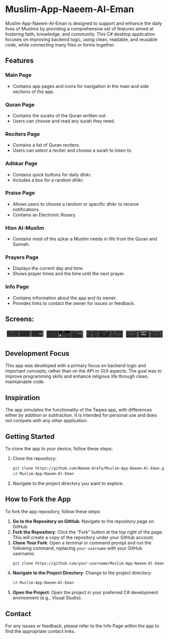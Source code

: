 # Muslim-App-Naeem-Al-Eman

Muslim-App-Naeem-Al-Eman is designed to support and enhance the daily lives of Muslims by providing a comprehensive set of features aimed at fostering faith, knowledge, and community. This C# desktop application focuses on improving backend logic, using clean, readable, and reusable code, while connecting many files or forms together.

## Features

### Main Page
- Contains app pages and icons for navigation in the main and side sections of the app.

### Quran Page
- Contains the surahs of the Quran written out.
- Users can choose and read any surah they need.

### Reciters Page
- Contains a list of Quran reciters.
- Users can select a reciter and choose a surah to listen to.

### Adhkar Page
- Contains quick buttons for daily dhikr.
- Includes a box for a random dhikr.

### Praise Page
- Allows users to choose a random or specific dhikr to receive notifications.
- Contains an Electronic Rosary.

### Hisn Al-Muslim
- Contains most of the azkar a Muslim needs in life from the Quran and Sunnah.

### Prayers Page
- Displays the current day and time.
- Shows prayer times and the time until the next prayer.

### Info Page
- Contains information about the app and its owner.
- Provides links to contact the owner for issues or feedback.

## Screens:
<div style="display: flex;">
    <div style="flex: 50%; padding: 5px;">
        <img src="image-folder/Untitled.png" alt="Image 1" style="width: 600px; height: auto;">
    </div>
    <div style="flex: 50%; padding: 5px;">
        <img src="image-folder/Untitled2.png" alt="Image 2" style="width: 600px; height: auto;">
    </div>
    <div style="flex: 50%; padding: 5px;">
        <img src="image-folder/Untitled3.png" alt="Image 2" style="width: 600px; height: auto;">
    </div>
  <div style="flex: 50%; padding: 5px;">
        <img src="image-folder/Untitled4.png" alt="Image 2" style="width: 600px; height: auto;">
    </div>
</div>

## Development Focus

This app was developed with a primary focus on backend logic and important concepts, rather than on the API or GUI aspects. The goal was to improve programming skills and enhance religious life through clean, maintainable code.

## Inspiration

The app simulates the functionality of the Taqwa app, with differences either by addition or subtraction. It is intended for personal use and does not compete with any other application.

## Getting Started

To clone the app to your device, follow these steps:

1. Clone the repository:
    ```bash
    git clone https://github.com/Naeem-Arafa/Muslim-App-Naeem-Al-Eman.git
    cd Muslim-App-Naeem-Al-Eman
    ```
2. Navigate to the project directory you want to explore.

## How to Fork the App

To fork the app repository, follow these steps:

1. **Go to the Repository on GitHub**: Navigate to the repository page on GitHub.
2. **Fork the Repository**: Click the "Fork" button at the top right of the page. This will create a copy of the repository under your GitHub account.
3. **Clone Your Fork**: Open a terminal or command prompt and run the following command, replacing `your-username` with your GitHub username:
    ```sh
    git clone https://github.com/your-username/Muslim-App-Naeem-Al-Eman.git
    ```
4. **Navigate to the Project Directory**: Change to the project directory:
    ```sh
    cd Muslim-App-Naeem-Al-Eman
    ```
5. **Open the Project**: Open the project in your preferred C# development environment (e.g., Visual Studio).


## Contact

For any issues or feedback, please refer to the Info Page within the app to find the appropriate contact links.

